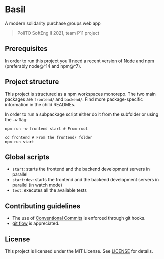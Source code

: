 # Basil

A modern solidarity purchase groups web app

> PoliTO SoftEng II 2021, team P11 project

## Prerequisites

In order to run this project you'll need a recent version of [Node](https://nodejs.org) and [npm](https://npmjs.org)
(preferably node@^14 and npm@^7).

## Project structure

This project is structured as a npm workspaces monorepo. The two main packages are `frontend/` and `backend/`.
Find more package-specific information in the child READMEs.

In order to run a subpackage script either do it from the subfolder or using the `-w` flag:

```shell
npm run -w frontend start # From root

cd frontend # From the frontend/ folder
npm run start
```

## Global scripts

- `start`: starts the frontend and the backend development servers in parallel
- `start:dev`: starts the frontend and the backend development servers in parallel (in watch mode)
- `test`: executes all the available tests

## Contributing guidelines

- The use of [Conventional Commits](https://www.conventionalcommits.org/) is enforced through git hooks.
- [git flow](https://www.atlassian.com/git/tutorials/comparing-workflows/gitflow-workflow) is appreciated.

## License

This project is licensed under the MIT License. See [LICENSE](./LICENSE) for details.
